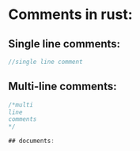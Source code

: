 # Comments in rust:

## Single line comments:
```rust
//single line comment
```

## Multi-line comments:
```rust
/*multi
line 
comments
*/

## documents:
